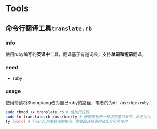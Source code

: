 # Tools

## 命令行翻译工具`translate.rb`
### info
使用ruby编写的**英译中**工具，翻译基于有道词典，支持**单词和短语**翻译。

### need
* ruby

### usage
使用前请将Shengbang改为自己ruby的路径，笔者的为`#! /usr/bin/ruby`
```bash
sudo chmod +x translate.rb # 给执行权限
sudo ln translate.rb /usr/bin/fy # 硬链接到任一环境变量目录下，命名为fy
fy [word] # [word]为要翻译的单词，需要翻译短语时请配合引号使用
```
